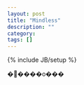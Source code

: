 ```yaml
---
layout: post
title: "Mindless"
description: ""
category: 
tags: []
---
```

{% include JB/setup %}

�޷����о���